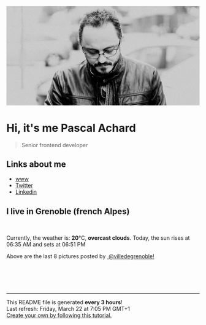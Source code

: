 ![Pascal Achard](./images/photo-pascal-achard.jpg)
# Hi, it's me Pascal Achard
> Senior frontend developer

## Links about me
- [www](https://www.pascal-achard.com)
- [Twitter](https://twitter.com/botmaster)
- [Linkedin](http://www.linkedin.com/in/pascal-achard)


## I live in Grenoble (french Alpes)
<img src="https://openweathermap.org/img/wn/04n@2x.png" alt="">

Currently, the weather is: **20**°C, **overcast clouds**.
Today, the sun rises at 06:35 AM and sets at 06:51 PM

Above are the last 8 pictures posted by <a href="https://www.instagram.com/villedegrenoble/" target="_blank"><img alt="" src="https://upload.wikimedia.org/wikipedia/commons/thumb/e/e7/Instagram_logo_2016.svg/1024px-Instagram_logo_2016.svg.png" width="20"/> @villedegrenoble!</a>

<p style="display: flex; flex-wrap: wrap; gap: 20px;">
        <img src="https://cdn1.picuki.com/hosted-by-instagram/q/0exhNuNYnjBGZDHIdN5WmL9I2PwkAQxLKftSQ7e71yJjMBhsLH6QvJA0mpCl6yRxIwVgFDeSYzti7YIpWVhQAj19P0fXQLOPSTdd6qmQUu%7C%7CN2zZn9JNikbk2JXMaYXSp8MAlUgmYdSgIGaYDG7uo+qhT5aGuO1lQpTb9d7JGmC4E5ZObS6olhMF4pJ2Jg3Tt%7C%7C9k4Ki5e82wzJURmpNTfvGtdEaa+NMB166d1RbMCxMkA%7C%7C6nRlSaHEmw+Jj8uR3agtIj+kOYA2AjDXTRtzXHyTpsCDnQhhU28giR3t4gj1aSNBdxuiekZkIH2bSAEXG428Fk71p26qCDMa2is4EhX2j3+2J6oXdoHvLjUIuSzT9i54gXtPp7qH6xhWj9cJLmFdxGObfa1BZ8Uw81AFKUeh2GU9ienRabwjwVBJ2RCrQyALqEjRdaxxq2x%7C%7Ckji0DuE8FJttvSuSYd53woM+saarwl+JCqQVZoXHxKAn28sEeFTeLqVxpyHPrwU.jpeg" alt="" width="200"/>
        <img src="https://cdn1.picuki.com/hosted-by-instagram/q/0exhNuNYnjBGZDHIdN5WmL9I2PwkAQxLKfhSQ7e71yJjMBhsLH6QvJA0mpCl6yRxIwVgFDeSYztj5oouV1lTDz19P0zfQbKOTDdX7KiRU+rN1TFm859glL01L3MZZ3+v9solUgmYdSgIGaYDG7uo%7C%7CesJ+frrcjcFrjOMNbRKmDdttdCwFahlza4lsfe4kx2xu5xncG114WNxahlw5OLUqQUCSKn5PN1gpKZlR7pCjM4A%7C%7Cb651nT2F2MrNWh8FDSR9IXEi6g8iyDXdzQspjD3FO8EIU8hjl246hkVkNx2pNGVFbdm+MZghK79ezBBWmhm+jVBocW+xzTsSUGI%7C%7CgVRwGKOlf7kNPchmZbxJvuYatDs1XztdJzHOo9LCVUrJa77SW7GDtGxVOZTv9lgLb0d8xvm1EjvOrO53xBzU3gfxTuDUcIgfNyb4JX0%7C%7CVr6uD69oSM1tJSraqlj7lVb9+zUvRUuYXHjEOFfHTn1zVIWGdt0XbmOkZuJPb4SGTdQaq9VlW+IuIZRJEvpoOlqNos=.jpeg" alt="" width="200"/>
        <img src="https://cdn1.picuki.com/hosted-by-instagram/q/0exhNuNYnjBGZDHIdN5WmL9I2PwkAQxLKfhSQ7e71yJjMBhsLH6QvJA0mpCl6yRxIwVgFDeSYztj5Y0iU11XAz19P0zeSbCNSTtd562QUOjN0DZj%7C%7CZ5pnL0xKHwfbH6t%7C%7CsErVQmYdSgIGaYDG7uo+qhT5aGuO1lQpTb9d7JGmC4E5ZObS6olhMF4pJ2Jg3Tt%7C%7C9k4Ki5e82wzJURmpNTfvGtdEaW+NMB166d1RbMCxMkA%7C%7C6nRlSaHEmw+Jj8uRHagtIj+kOYA2HPccB0u4lamEpgWDnQhp0Ps+gB3t4gj1aSNBdxuiekZkIH2bSAEXG428Fk71p26qCDMa2is4EhX2j3+2J6oXMoD9bvqAKOycdi54Svpd5zENaJjbD9cJLmFdxGObfa1BZ8Uw81AFKUeh2GU9ieOe+TLzht3PhdIrBqyIJFcZvmikJq15HvmsRmCrAUXvu+9QeZbm38M+ZWarwl+JCqQVZseGmODn28sEeFTeLqVxpyHPrwU.jpeg" alt="" width="200"/>
        <img src="https://cdn1.picuki.com/hosted-by-instagram/q/0exhNuNYnjBGZDHIdN5WmL9I2PwkAQxLKftSQ7e71yJjMBhsLH6QvJA0mpCj4yRwKg5lHDeVeSBk54kiVFxUA1QVPUTfSbOORT9S6q6dVumj0lpi8Zdnlrw9JHEdYn+p9sYtU2LOBCxWFOkXULjh7uZE+OXqbjYbpzOaNKpDmG4CsPygS7Y4wIEn3afU1XT2vdBhPGseolQyLBlm8oWclTQJY%7C%7Czkb8d6trV2QaUNh4kD4ur4ynL1QyMsdW8wETKcvoWPkesXwxzmdwo7+nX6FvlsaXMQgmq0vxVsnYsl2auuIN1Ki9MZifjBX0QOaipuoxkzsbuMxiCdf0KI%7C%7CmJzhWPQwO7mP6tgqZ2tdaOidN3LxgLDPLzNBo9eEFQ4Cv3bfHDLDPygE%7C%7C4InKpXUc9K0QnkwDaPJ+biiB5rNXNFhmndWbRWEqXP5+mb%7C%7CHTvkTSK%7C%7CV85w5nvLQ==.jpeg" alt="" width="200"/>
        <img src="https://cdn1.picuki.com/hosted-by-instagram/q/0exhNuNYnjBGZDHIdN5WmL9I2PwkAQxLKfhSQ7e71yJjMBhsLH6QvJA0mpCj4yRwKg5lHDeVeSBk54opWF9QDVIVP0XdTbKASjZR5qSbUOqivDBm8JBlnb01LnEbZ3Gu9MArVmCpNWwSDv5PHL%7C%7Clo7gX5vrobigBpzuMMLVKyQlWotfpUrJy9ZRxt+S4jkja45BsLTNZ5momNkgl7NvTryxbC7mhfMh6pO9xRLQIhIkL7vuopCu7Lm4rbzMvR2bZhYXCoOELhn7eIww69WWGbL4SFm0mzHGOvScB9IkqhdiDG7w82q4vk4H2bUdBXG9p+kMjxdKyn36dOF+I2WIB2zfd4aX8Y8oeq7zxLszOWfG65Tj3Ypj9OuIeSS0AIt2GfGbUCfmCP5Bo0IRKQa4b8XjgoVLvMo%7C%7C63yxiDTEX2zbYWcYm.jpeg" alt="" width="200"/>
        <img src="https://cdn1.picuki.com/hosted-by-instagram/q/0exhNuNYnjBGZDHIdN5WmL9I2PwkAQxLKftSQ7e71yJjMBhsLH6QvJA0mpCl6yRxIwVgFDeSYztj5okpUl9XAz19P0zeSbWBTTdX7KmcUOvN0TBl%7C%7CZJikbY2KXIdYnOq9cIkOzjYMTIfQeoEH%7C%7Cbx7a8Koru5A2MGo1zRMrBC0GAG4fy3UPI7mslm3ayEv0Pxto0%7C%7CNylL9XkgKQcuq9jM+21HDrr2PM86o6N0QrlChMIRrdDgmBq7EHl3Kj4uUQ+RubTOl+1esivQehkp3mO1VPEaF3NTsUW9nlA0toFzqaqTZY49zt8ZkIH2CmUEXTE86kEomZOClCLOYGWW1EZLnk3J76qcaMt2iJ%7C%7CddNypdMLG+CqUQZXnRZVtGCkrRa%7C%7CyHQ2RI%7C%7Ca0UIUM0IRHQage6H+z1DKbY7rc0xRyLTB5rAWqHZZlDsWU9fag4XjHphSsiwMKuPuaLqV24WRHpPTL5gMmLyqWVpocGhKQ5l4hLc1JdeOQnM2BP74=.jpeg" alt="" width="200"/>
        <img src="https://cdn1.picuki.com/hosted-by-instagram/q/0exhNuNYnjBGZDHIdN5WmL9I2PwkAQxLKfhSQ7e71yJjMBhsLH6QvJA0mpCl6yRxIwVgFDeSYzti7YIpUVlVDz19P0fXQLGISDdd6qiZV+7N1z1h8JNjkr89LnwfZHev9McuVgmYdSgIGaYDG7uo+qhT5aGuO1lQpTb9d7JGmC4E5ZObS6olhMF4pJ2Jg3Tt%7C%7C9k4Ki5e82wzJURmpNTfvGtdEaW+NMB166d1RbMCxMkA%7C%7C6nRlSaHEmw+Jj8uRHagtIj+kOYA2DXjQRoz8maAeP8WDnRTtmrjuE93t4gj1aSNBdxuiekZkIH2bSAEXG428Fk71p26qCDMa2is4EhX2j3+2J6oX%7C%7CQf9bvqLqaycfa54TvhP576IethfD9cJLmFdxGObfa1BZ8Uw81AFKUeh2GU9iLrUaij2RVwChIauTmgA7ZcUt++14ur+HT1kBbb9FYchO3qbZhK4l8J2JO8rwl+JCqQVZkXGGWGn28sEeFTeLqVxpyHPrwU.jpeg" alt="" width="200"/>
        <img src="https://cdn1.picuki.com/hosted-by-instagram/q/0exhNuNYnjBGZDHIdN5WmL9I2PwkAQxLKfhSQ7e71yJjMBhsLH6QvJA0mpCj4yRwKg5lHDeVeSBk54krUlVQDFUVPUDeTLGKRDtW7K6cUuqm0Fph8Zdil7Y2LXYXZnGs9MskVGfOBCxWFOkXULjh7uZE+OXqbjYbpzOaNKpDmG4CsPygS7Y4wIEn3afU1XT2vdBhPGseolQyLBlm8oWclTQJY%7C%7Czkb8d6trV2QaUNh4kD4ur4ynL1QCMsdW8wETKcvoWPkesXwxzmdwo7+nX6FvloaXMQgmq0vxVsp7gUmbeXE5lk3%7C%7C0Zie35bVE%7C%7CSypuoxkzsbuMxiCdf0KI%7C%7CmJzhWPQwO7mP6tgqZ2tdaOidN3I5ifjbKXyJ75HDGsAC%7C%7CnsSWv5MsKjE8Fmx4h7PtNA53CK%7C%7CjHoQOemij97E3NFhmndWbRVZazIlumb%7C%7CHTvkTSK%7C%7CV85w5nvLQ==.jpeg" alt="" width="200"/>
</p>

------------
<p>This README file is generated <b>every 3 hours</b>!
    <br />Last refresh: Friday, March 22 at 7:05 PM GMT+1
    <br /><a href="https://medium.com/@th.guibert/how-to-create-a-self-updating-readme-md-for-your-github-profile-f8b05744ca91">Create your own by following this tutorial.</a>
</p>
<p><a href="https://github.com/botmaster/botmaster/actions/workflows/main.yaml"><img alt="" src="https://github.com/botmaster/botmaster/actions/workflows/main.yaml/badge.svg" /></a></p>

